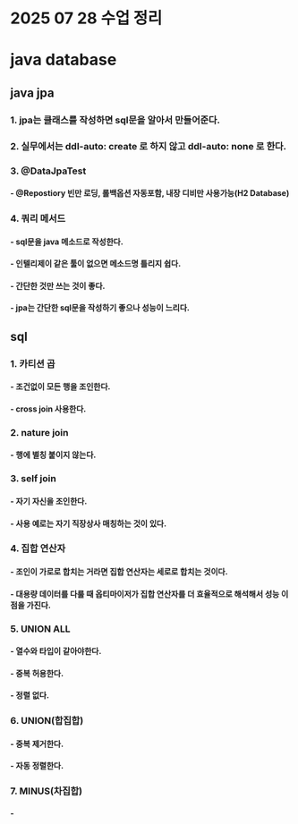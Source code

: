 # 2025 07 28 수업 정리
# java database
## java jpa
### 1. jpa는 클래스를 작성하면 sql문을 알아서 만들어준다.
### 2. 실무에서는 ddl-auto: create 로 하지 않고 ddl-auto: none 로 한다.
### 3. @DataJpaTest
#### - @Repostiory 빈만 로딩, 롤백옵션 자동포함, 내장 디비만 사용가능(H2 Database)
### 4. 쿼리 메서드
#### - sql문을 java 메소드로 작성한다.
#### - 인텔리제이 같은 툴이 없으면 메소드명 틀리지 쉽다.
#### - 간단한 것만 쓰는 것이 좋다.
#### - jpa는 간단한 sql문을 작성하기 좋으나 성능이 느리다.
## sql
### 1. 카티션 곱
#### - 조건없이 모든 행을 조인한다.
#### - cross join 사용한다.
### 2. nature join
#### - 행에 별칭 붙이지 않는다.
### 3. self join
#### - 자기 자신을 조인한다.
#### - 사용 예로는 자기 직장상사 매칭하는 것이 있다.
### 4. 집합 연산자
#### - 조인이 가로로 합치는 거라면 집합 연산자는 세로로 합치는 것이다.
#### - 대용량 데이터를 다룰 때 옵티마이저가 집합 연산자를 더 효율적으로 해석해서 성능 이점을 가진다.
### 5. UNION ALL
#### - 열수와 타입이 같아야한다.
#### - 중복 허용한다.
#### - 정렬 없다.
### 6. UNION(합집합)
#### - 중복 제거한다.
#### - 자동 정렬한다.
### 7. MINUS(차집합)
#### - 

